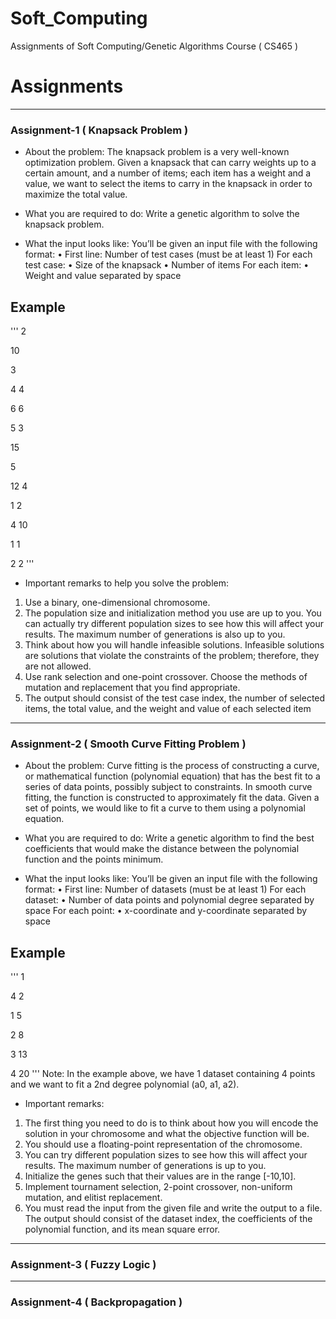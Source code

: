 # Soft_Computing

Assignments of Soft Computing/Genetic Algorithms Course ( CS465 )

# Assignments
***************************************************************************************************
### Assignment-1 ( Knapsack Problem )

* About the problem:
The knapsack problem is a very well-known optimization problem. Given a knapsack that can carry weights up to a certain amount, and a number of items; each item has a weight and a value, we want to select the items to carry in the knapsack in order to maximize the total value.

* What you are required to do:
Write a genetic algorithm to solve the knapsack problem.

* What the input looks like: You’ll be given an input file with the following format:
• First line: Number of test cases (must be at least 1)
For each test case:
• Size of the knapsack
• Number of items
For each item:
• Weight and value separated by space
## Example 
'''
2

10

3

4 4

6 6

5 3

15

5

12 4

1 2

4 10

1 1

2 2
'''
* Important remarks to help you solve the problem:
1. Use a binary, one-dimensional chromosome.
2. The population size and initialization method you use are up to you. You can actually try different population sizes to see how this will affect your results. The
maximum number of generations is also up to you.
3. Think about how you will handle infeasible solutions. Infeasible solutions are solutions that violate the constraints of the problem; therefore, they are not
allowed.
4. Use rank selection and one-point crossover. Choose the methods of mutation and replacement that you find appropriate.
5. The output should consist of the test case index, the number of selected items, the total value, and the weight and value of each selected item
***************************************************************************************************
### Assignment-2 ( Smooth Curve Fitting Problem )

* About the problem:
Curve fitting is the process of constructing a curve, or mathematical function (polynomial
equation) that has the best fit to a series of data points, possibly subject to constraints. In smooth curve fitting, the function is constructed to
approximately fit the data. Given a set of points, we would like to fit a curve to them using a polynomial equation. 

* What you are required to do:
Write a genetic algorithm to find the best coefficients that would make the distance between the polynomial function and the points minimum.

* What the input looks like:
You’ll be given an input file with the following format:
• First line: Number of datasets (must be at least 1)
For each dataset:
• Number of data points and polynomial degree separated by space
For each point:
• x-coordinate and y-coordinate separated by space
## Example 
'''
1

4 2

1 5

2 8

3 13

4 20
'''
Note: In the example above, we have 1 dataset containing 4 points and we want to fit a 2nd
degree polynomial (a0, a1, a2).

* Important remarks:
1. The first thing you need to do is to think about how you will encode the solution in your chromosome and what the objective function will be.
2. You should use a floating-point representation of the chromosome.
3. You can try different population sizes to see how this will affect your results. The maximum number of generations is up to you.
4. Initialize the genes such that their values are in the range [-10,10].
5. Implement tournament selection, 2-point crossover, non-uniform mutation, and elitist replacement.
6. You must read the input from the given file and write the output to a file. The output should consist of the dataset index, the coefficients of the polynomial function, and its mean square error.
***************************************************************************************************
### Assignment-3 ( Fuzzy Logic )
***************************************************************************************************
### Assignment-4 ( Backpropagation )
